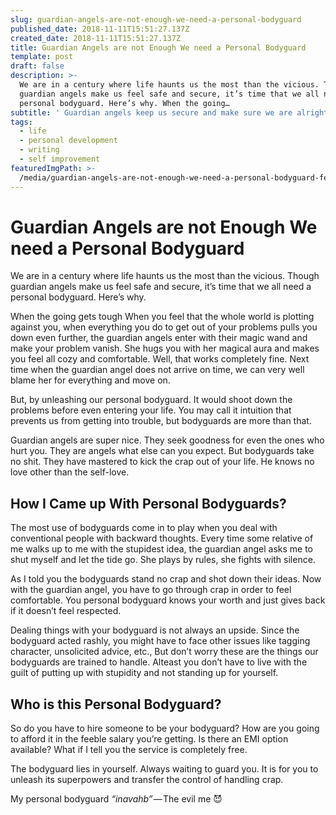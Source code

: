 ```yaml
---
slug: guardian-angels-are-not-enough-we-need-a-personal-bodyguard
published_date: 2018-11-11T15:51:27.137Z
created_date: 2018-11-11T15:51:27.137Z
title: Guardian Angels are not Enough We need a Personal Bodyguard
template: post
draft: false
description: >-
  We are in a century where life haunts us the most than the vicious. Though
  guardian angels make us feel safe and secure, it’s time that we all need a
  personal bodyguard. Here’s why. When the going…
subtitle: ' Guardian angels keep us secure and make sure we are alright, it’s time that we need a personal bodyguard. Here’s why. '
tags:
  - life
  - personal development
  - writing
  - self improvement
featuredImgPath: >-
  /media/guardian-angels-are-not-enough-we-need-a-personal-bodyguard-featured.png
---
```

# Guardian Angels are not Enough We need a Personal Bodyguard

We are in a century where life haunts us the most than the vicious. Though guardian angels make us feel safe and secure, it’s time that we all need a personal bodyguard. Here’s why.

When the going gets tough When you feel that the whole world is plotting against you, when everything you do to get out of your problems pulls you down even further, the guardian angels enter with their magic wand and make your problem vanish. She hugs you with her magical aura and makes you feel all cozy and comfortable. Well, that works completely fine. Next time when the guardian angel does not arrive on time, we can very well blame her for everything and move on.

But, by unleashing our personal bodyguard. It would shoot down the problems before even entering your life. You may call it intuition that prevents us from getting into trouble, but bodyguards are more than that.

Guardian angels are super nice. They seek goodness for even the ones who hurt you. They are angels what else can you expect. But bodyguards take no shit. They have mastered to kick the crap out of your life. He knows no love other than the self-love.

## How I Came up With Personal Bodyguards?

The most use of bodyguards come in to play when you deal with conventional people with backward thoughts. Every time some relative of me walks up to me with the stupidest idea, the guardian angel asks me to shut myself and let the tide go. She plays by rules, she fights with silence.

As I told you the bodyguards stand no crap and shot down their ideas. Now with the guardian angel, you have to go through crap in order to feel comfortable. You personal bodyguard knows your worth and just gives back if it doesn’t feel respected.

Dealing things with your bodyguard is not always an upside. Since the bodyguard acted rashly, you might have to face other issues like tagging character, unsolicited advice, etc., But don’t worry these are the things our bodyguards are trained to handle. Alteast you don’t have to live with the guilt of putting up with stupidity and not standing up for yourself.

## Who is this Personal Bodyguard?

So do you have to hire someone to be your bodyguard? How are you going to afford it in the feeble salary you’re getting. Is there an EMI option available? What if I tell you the service is completely free.

The bodyguard lies in yourself. Always waiting to guard you. It is for you to unleash its superpowers and transfer the control of handling crap.

My personal bodyguard _“inavahb”_ — The evil me 😈


